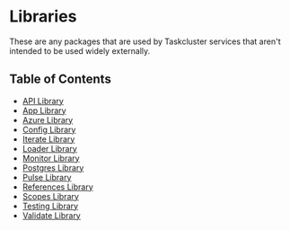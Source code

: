 # Libraries

These are any packages that are used by Taskcluster services that aren't intended to be used widely externally.

## Table of Contents

<!-- TOC BEGIN -->
* [API Library](api#readme)
* [App Library](app#readme)
* [Azure Library](azure#readme)
* [Config Library](config#readme)
* [Iterate Library](iterate#readme)
* [Loader Library](loader#readme)
* [Monitor Library](monitor#readme)
* [Postgres Library](postgres#readme)
* [Pulse Library](pulse#readme)
* [References Library](references#readme)
* [Scopes Library](scopes#readme)
* [Testing Library](testing#readme)
* [Validate Library](validate#readme)
<!-- TOC END -->
